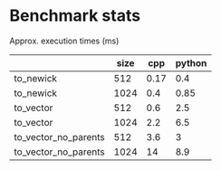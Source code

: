 # Benchmark stats

Approx. execution times (ms)

|                      | size | cpp  | python |
|----------------------|------|------|--------|
| to_newick            | 512  | 0.17 | 0.4    |
| to_newick            | 1024 | 0.4  | 0.85   |
| to_vector            | 512  | 0.6  | 2.5    |
| to_vector            | 1024 | 2.2  | 6.5    |
| to_vector_no_parents | 512  | 3.6  | 3      |
| to_vector_no_parents | 1024 | 14   | 8.9    |
